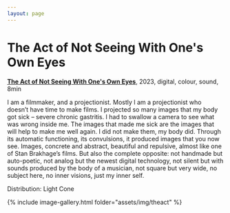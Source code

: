```yaml
---
layout: page
---
```


# The Act of Not Seeing With One's Own Eyes

<strong><b><a href="" target="_blank">The Act of Not Seeing With One's Own Eyes</a></b></strong>, 2023, digital, colour, sound, 8min <br>

I am a filmmaker, and a projectionist. Mostly I am a projectionist who doesn’t have time to make films. I projected so many images that my body got sick – severe chronic gastritis. I had to swallow a camera to see what was wrong inside me. The images that made me sick are the images that will help to make me well again. I did not make them, my body did. Through its automatic functioning, its convulsions, it produced images that you now see. Images, concrete and abstract, beautiful and repulsive, almost like one of Stan Brakhage’s films. But also the complete opposite: not handmade but auto-poetic, not analog but the newest digital technology, not silent but with sounds produced by the body of a musician, not square but very wide, no subject here, no inner visions, just my inner self.

Distribution: Light Cone

{% include image-gallery.html folder="assets/img/theact" %}

<!--
<ul>
{% for image in site.static_files %}
    {% if image.path contains 'assets/img/motorII' %}
<a class="img" href="{{ image.path }}"><img title="" src="{{ image.path }}"/></a>
    {% endif %}
{% endfor %}
</ul>
-->